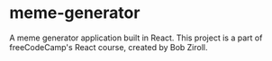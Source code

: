 # meme-generator
A meme generator application built in React. This project is a part of freeCodeCamp's React course, created by Bob Ziroll.
